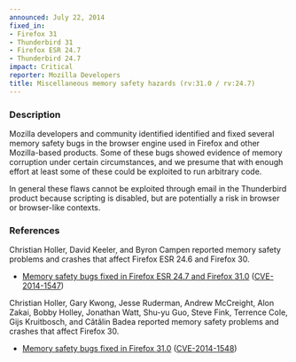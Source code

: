 ```yaml
---
announced: July 22, 2014
fixed_in:
- Firefox 31
- Thunderbird 31
- Firefox ESR 24.7
- Thunderbird 24.7
impact: Critical
reporter: Mozilla Developers
title: Miscellaneous memory safety hazards (rv:31.0 / rv:24.7)
---
```


<h3>Description</h3>

<p>Mozilla developers and community identified identified and fixed several
memory safety bugs in the browser engine used in Firefox and other Mozilla-based
products. Some of these bugs showed evidence of memory corruption under certain
circumstances, and we presume that with enough effort at least some of these
could be exploited to run arbitrary code.</p>

<p class="note">In general these flaws cannot be exploited through email in the
Thunderbird product because scripting is disabled, but are potentially a risk in
browser or browser-like contexts.</p>

<h3>References</h3>

<p>Christian Holler, David Keeler, and Byron Campen reported memory safety problems and crashes that affect Firefox ESR 24.6 and Firefox 30.</p>

<ul>
  <li><a href="https://bugzilla.mozilla.org/buglist.cgi?bug_id=1012694,1019684,985070,1024765">
          Memory safety bugs fixed in Firefox ESR 24.7 and Firefox 31.0</a> (<a href="http://cve.mitre.org/cgi-bin/cvename.cgi?name=CVE-2014-1547" class="ex-ref">CVE-2014-1547</a>)</li>
</ul>


<p>Christian Holler, Gary Kwong, Jesse Ruderman, Andrew McCreight, Alon Zakai,
Bobby Holley, Jonathan Watt, Shu-yu Guo, Steve Fink, Terrence Cole, Gijs Kruitbosch,
and Cătălin Badea reported memory safety problems and crashes that affect 
Firefox 30.</p>

<ul>
  <li><a href="https://bugzilla.mozilla.org/buglist.cgi?bug_id=990096,1013056,1034383,&#10;1035438,1002702,1020041,1020008,1009675,1021312,1020219,994444,1022773,1028358,1021969,1021240">
          Memory safety bugs fixed in Firefox 31.0</a> (<a href="http://cve.mitre.org/cgi-bin/cvename.cgi?name=CVE-2014-1548" class="ex-ref">CVE-2014-1548</a>)</li>
</ul>



